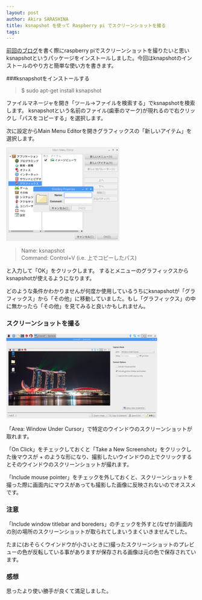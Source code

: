 ```yaml
---
layout: post
author: Akira SARASHINA
title: ksnapshot を使って Raspberry pi でスクリーンショットを撮る
tags:
---
```


[前回のブログ](https://ku-macs-com.github.io/2019/03/31/systemd_timer.html)を書く際にraspberry piでスクリーンショットを撮りたいと思いksnapshotというパッケージをインストールしました。今回はknapshotのインストールのやり方と簡単な使い方を書きます。

###ksnapshotをインストールする

> $ sudo apt-get install ksnapshot

ファイルマネージャを開き「ツール→ファイルを検索する」でksnapshotを検索します。
ksnapshotという名前のファイル(歯車のマーク)が現れるので右クリックし「パスをコピーする」を選択します。

次に設定からMain Menu Editorを開きグラフィックスの「新しいアイテム」を選択します。

<img src="/images/sarashina/main_menu_editor.png" width="300">

> Name: ksnapshot  
> Command: Control+V (i.e. 上でコピーしたパス)  

と入力して「OK」をクリックします。
するとメニューのグラフィックスからksnapshotが使えるようになります。

どのような条件かわかりませんが何度か使用しているうちにksnapshotが「グラフィックス」から「その他」に移動していました。もし「グラフィックス」の中に無かったら「その他」を見てみると良いかもしれません。

### スクリーンショットを撮る

<img src="/images/sarashina/ksnapshot.png" width="400">

「Area: Window Under Cursor」で特定のウインドウのスクリーンショットが取れます。

 「On Click」をチェックしておくと「Take a New Screenshot」をクリックした後マウスが + のような形になり、撮影したいウインドウの上でクリックするとそのウインドウのスクリーンショットが撮れます。

「Include mouse pointer」をチェックを外しておくと、スクリーンショットを撮った際に画面内にマウスがあっても撮影した画像に反映されないのでオススメです。
 
### 注意
 
「Include window titlebar and boreders」のチェックを外すと(なぜか)画面内の別の場所のスクリーンショットが取られてしまいうまくいきませんでした。
  
たまに(おそらくウインドウが小さいときに)撮ったスクリーンショットのプレビューの色が反転している事がありますが保存される画像は元の色で保存されています。

### 感想
思ったより使い勝手が良くて満足しました。
